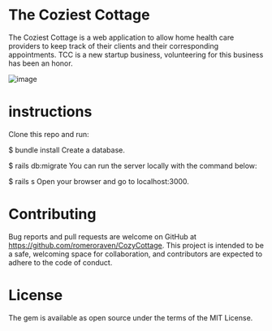 # The Coziest Cottage

The Coziest Cottage is a web application to allow home health care providers to keep track of their clients and their corresponding appointments. TCC is a new startup business, volunteering for this business has been an honor. 

![image](https://user-images.githubusercontent.com/69707980/117027255-c3de8700-acb9-11eb-9cbe-75536e844c7f.png)


# instructions
Clone this repo and run:

$ bundle install
Create a database.

$ rails db:migrate
You can run the server locally with the command below:

$ rails s
Open your browser and go to localhost:3000.

# Contributing
Bug reports and pull requests are welcome on GitHub at https://github.com/romeroraven/CozyCottage. This project is intended to be a safe, welcoming space for collaboration, and contributors are expected to adhere to the code of conduct.

# License
The gem is available as open source under the terms of the MIT License.
